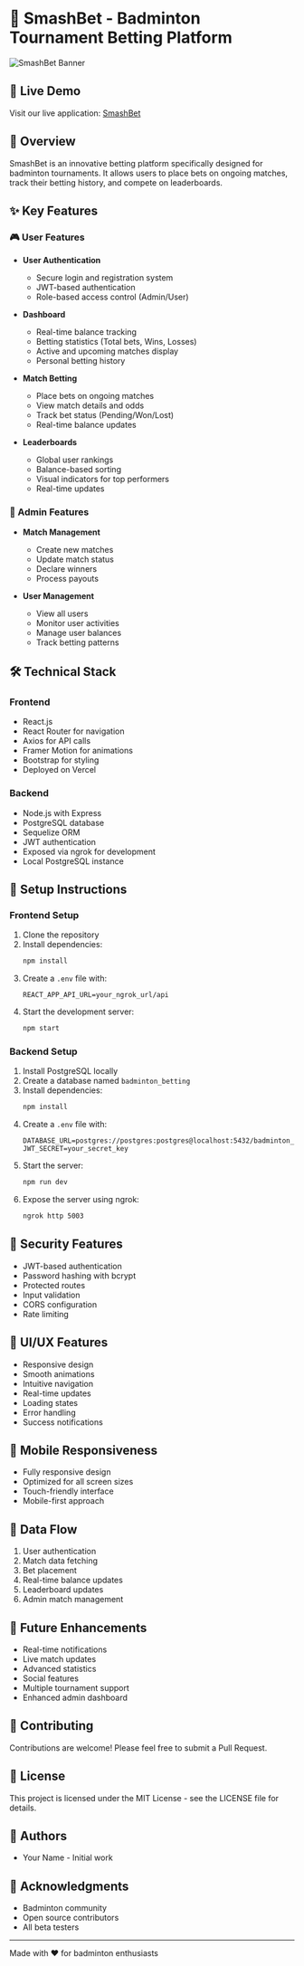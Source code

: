 # 🏸 SmashBet - Badminton Tournament Betting Platform

![SmashBet Banner](https://smashbet-ten.vercel.app/static/media/banner.7c3b8a9f.png)

## 🌟 Live Demo
Visit our live application: [SmashBet](https://smashbet-ten.vercel.app/login)

## 📝 Overview
SmashBet is an innovative betting platform specifically designed for badminton tournaments. It allows users to place bets on ongoing matches, track their betting history, and compete on leaderboards.

## ✨ Key Features

### 🎮 User Features
- **User Authentication**
  - Secure login and registration system
  - JWT-based authentication
  - Role-based access control (Admin/User)

- **Dashboard**
  - Real-time balance tracking
  - Betting statistics (Total bets, Wins, Losses)
  - Active and upcoming matches display
  - Personal betting history

- **Match Betting**
  - Place bets on ongoing matches
  - View match details and odds
  - Track bet status (Pending/Won/Lost)
  - Real-time balance updates

- **Leaderboards**
  - Global user rankings
  - Balance-based sorting
  - Visual indicators for top performers
  - Real-time updates

### 👑 Admin Features
- **Match Management**
  - Create new matches
  - Update match status
  - Declare winners
  - Process payouts

- **User Management**
  - View all users
  - Monitor user activities
  - Manage user balances
  - Track betting patterns

## 🛠️ Technical Stack

### Frontend
- React.js
- React Router for navigation
- Axios for API calls
- Framer Motion for animations
- Bootstrap for styling
- Deployed on Vercel

### Backend
- Node.js with Express
- PostgreSQL database
- Sequelize ORM
- JWT authentication
- Exposed via ngrok for development
- Local PostgreSQL instance

## 🔧 Setup Instructions

### Frontend Setup
1. Clone the repository
2. Install dependencies:
   ```bash
   npm install
   ```
3. Create a `.env` file with:
   ```
   REACT_APP_API_URL=your_ngrok_url/api
   ```
4. Start the development server:
   ```bash
   npm start
   ```

### Backend Setup
1. Install PostgreSQL locally
2. Create a database named `badminton_betting`
3. Install dependencies:
   ```bash
   npm install
   ```
4. Create a `.env` file with:
   ```
   DATABASE_URL=postgres://postgres:postgres@localhost:5432/badminton_betting
   JWT_SECRET=your_secret_key
   ```
5. Start the server:
   ```bash
   npm run dev
   ```
6. Expose the server using ngrok:
   ```bash
   ngrok http 5003
   ```

## 🔐 Security Features
- JWT-based authentication
- Password hashing with bcrypt
- Protected routes
- Input validation
- CORS configuration
- Rate limiting

## 🎨 UI/UX Features
- Responsive design
- Smooth animations
- Intuitive navigation
- Real-time updates
- Loading states
- Error handling
- Success notifications

## 📱 Mobile Responsiveness
- Fully responsive design
- Optimized for all screen sizes
- Touch-friendly interface
- Mobile-first approach

## 🔄 Data Flow
1. User authentication
2. Match data fetching
3. Bet placement
4. Real-time balance updates
5. Leaderboard updates
6. Admin match management

## 🚀 Future Enhancements
- Real-time notifications
- Live match updates
- Advanced statistics
- Social features
- Multiple tournament support
- Enhanced admin dashboard

## 🤝 Contributing
Contributions are welcome! Please feel free to submit a Pull Request.

## 📄 License
This project is licensed under the MIT License - see the LICENSE file for details.

## 👥 Authors
- Your Name - Initial work

## 🙏 Acknowledgments
- Badminton community
- Open source contributors
- All beta testers

---
Made with ❤️ for badminton enthusiasts
